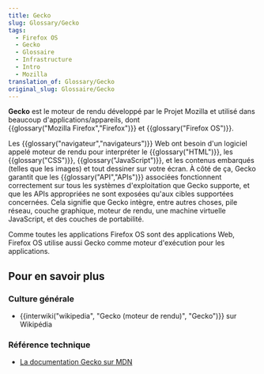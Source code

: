 ```yaml
---
title: Gecko
slug: Glossary/Gecko
tags:
  - Firefox OS
  - Gecko
  - Glossaire
  - Infrastructure
  - Intro
  - Mozilla
translation_of: Glossary/Gecko
original_slug: Glossaire/Gecko
---
```

**Gecko** est le moteur de rendu développé par le Projet Mozilla et utilisé dans beaucoup d'applications/appareils, dont {{glossary("Mozilla Firefox","Firefox")}} et {{glossary("Firefox OS")}}.

Les {{glossary("navigateur","navigateurs")}} Web ont besoin d'un logiciel appelé moteur de rendu pour interpréter le {{glossary("HTML")}}, les {{glossary("CSS")}}, {{glossary("JavaScript")}}, et les contenus embarqués (telles que les images) et tout dessiner sur votre écran. À côté de ça, Gecko garantit que les {{glossary("API","APIs")}} associées fonctionnent correctement sur tous les systèmes d'exploitation que Gecko supporte, et que les APIs appropriées ne sont exposées qu'aux cibles supportées concernées. Cela signifie que Gecko intègre, entre autres choses, pile réseau, couche graphique, moteur de rendu, une machine virtuelle JavaScript, et des couches de portabilité.

Comme toutes les applications Firefox OS sont des applications Web, Firefox OS utilise aussi Gecko comme moteur d'exécution pour les applications.

## Pour en savoir plus

### Culture générale

- {{interwiki("wikipedia", "Gecko (moteur de rendu)", "Gecko")}} sur Wikipédia

### Référence technique

- [La documentation Gecko sur MDN](/fr/docs/Gecko)
